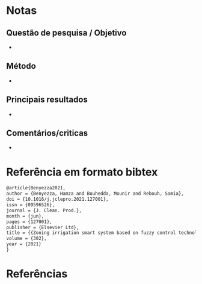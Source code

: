 # Notas
## Questão de pesquisa / Objetivo

- 

## Método

- 

## Principais resultados

- 

## Comentários/criticas

- 

# Referência em formato bibtex

```latex
@article{Benyezza2021,
author = {Benyezza, Hamza and Bouhedda, Mounir and Rebouh, Samia},
doi = {10.1016/j.jclepro.2021.127001},
issn = {09596526},
journal = {J. Clean. Prod.},
month = {jun},
pages = {127001},
publisher = {Elsevier Ltd},
title = {{Zoning irrigation smart system based on fuzzy control technology and IoT for water and energy saving}},
volume = {302},
year = {2021}
}
```
# Referências


